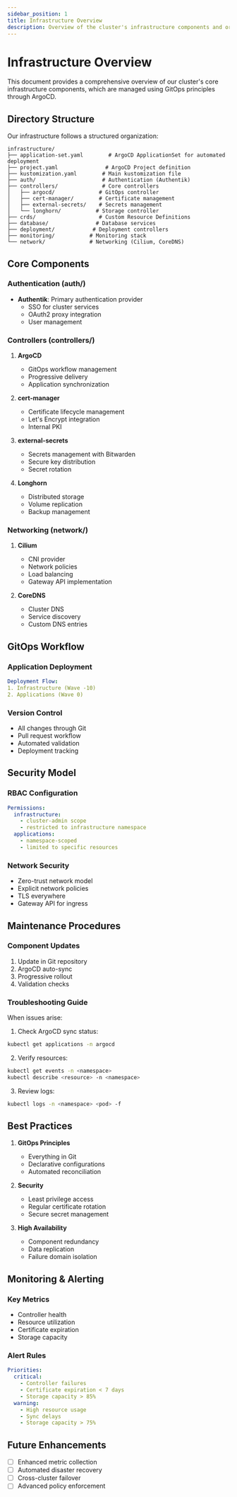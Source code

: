 ```yaml
---
sidebar_position: 1
title: Infrastructure Overview
description: Overview of the cluster's infrastructure components and organization
---
```


# Infrastructure Overview

This document provides a comprehensive overview of our cluster's core infrastructure components, which are managed using GitOps principles through ArgoCD.

## Directory Structure

Our infrastructure follows a structured organization:

```
infrastructure/
├── application-set.yaml        # ArgoCD ApplicationSet for automated deployment
├── project.yaml               # ArgoCD Project definition
├── kustomization.yaml        # Main kustomization file
├── auth/                     # Authentication (Authentik)
├── controllers/              # Core controllers
│   ├── argocd/              # GitOps controller
│   ├── cert-manager/        # Certificate management
│   ├── external-secrets/    # Secrets management
│   └── longhorn/           # Storage controller
├── crds/                    # Custom Resource Definitions
├── database/               # Database services
├── deployment/            # Deployment controllers
├── monitoring/           # Monitoring stack
└── network/              # Networking (Cilium, CoreDNS)
```

## Core Components

### Authentication (auth/)

- **Authentik**: Primary authentication provider
  - SSO for cluster services
  - OAuth2 proxy integration
  - User management

### Controllers (controllers/)

1. **ArgoCD**
   - GitOps workflow management
   - Progressive delivery
   - Application synchronization

2. **cert-manager**
   - Certificate lifecycle management
   - Let's Encrypt integration
   - Internal PKI

3. **external-secrets**
   - Secrets management with Bitwarden
   - Secure key distribution
   - Secret rotation

4. **Longhorn**
   - Distributed storage
   - Volume replication
   - Backup management

### Networking (network/)

1. **Cilium**
   - CNI provider
   - Network policies
   - Load balancing
   - Gateway API implementation

2. **CoreDNS**
   - Cluster DNS
   - Service discovery
   - Custom DNS entries

## GitOps Workflow

### Application Deployment

```yaml
Deployment Flow:
1. Infrastructure (Wave -10)
2. Applications (Wave 0)
```

### Version Control

- All changes through Git
- Pull request workflow
- Automated validation
- Deployment tracking

## Security Model

### RBAC Configuration

```yaml
Permissions:
  infrastructure:
    - cluster-admin scope
    - restricted to infrastructure namespace
  applications:
    - namespace-scoped
    - limited to specific resources
```

### Network Security

- Zero-trust network model
- Explicit network policies
- TLS everywhere
- Gateway API for ingress

## Maintenance Procedures

### Component Updates

1. Update in Git repository
2. ArgoCD auto-sync
3. Progressive rollout
4. Validation checks

### Troubleshooting Guide

When issues arise:

1. Check ArgoCD sync status:
```bash
kubectl get applications -n argocd
```

2. Verify resources:
```bash
kubectl get events -n <namespace>
kubectl describe <resource> -n <namespace>
```

3. Review logs:
```bash
kubectl logs -n <namespace> <pod> -f
```

## Best Practices

1. **GitOps Principles**
   - Everything in Git
   - Declarative configurations
   - Automated reconciliation

2. **Security**
   - Least privilege access
   - Regular certificate rotation
   - Secure secret management

3. **High Availability**
   - Component redundancy
   - Data replication
   - Failure domain isolation

## Monitoring & Alerting

### Key Metrics

- Controller health
- Resource utilization
- Certificate expiration
- Storage capacity

### Alert Rules

```yaml
Priorities:
  critical:
    - Controller failures
    - Certificate expiration < 7 days
    - Storage capacity > 85%
  warning:
    - High resource usage
    - Sync delays
    - Storage capacity > 75%
```

## Future Enhancements

- [ ] Enhanced metric collection
- [ ] Automated disaster recovery
- [ ] Cross-cluster failover
- [ ] Advanced policy enforcement
